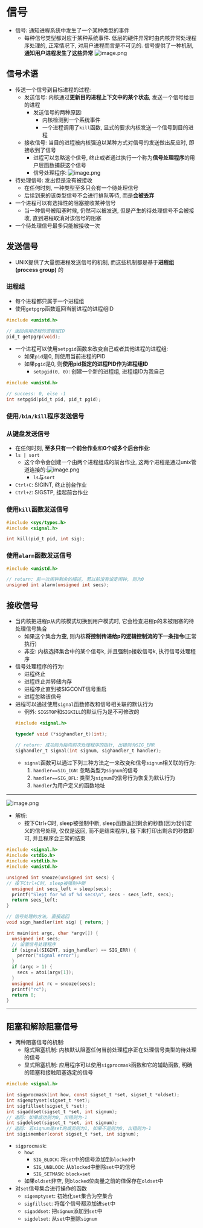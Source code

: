 # 信号

- 信号: 通知进程系统中发生了一个某种类型的事件
	- 每种信号类型都对应于某种系统事件. 低层的硬件异常时由内核异常处理程序处理的, 正常情况下, 对用户进程而言是不可见的. 信号提供了一种机制, **通知用户进程发生了这些异常**
![image.png](https://raw.githubusercontent.com/alwaysmissin/picgo/main/20231019222711.png)

## 信号术语
- 传送一个信号到目标进程的过程:
	- 发送信号: 内核通过**更新目的进程上下文中的某个状态**, 发送一个信号给目的进程
		- 发送信号的两种原因:
			- 内核检测到一个系统事件
			- 一个进程调用了`kill`函数, 显式的要求内核发送一个信号到目的进程
	- 接收信号: 当目的进程被内核强迫以某种方式对信号的发送做出反应时, 即接收到了信号
		- 进程可以忽略这个信号, 终止或者通过执行一个称为**信号处理程序**的用户层函数捕获这个信号
		- 信号处理程序: ![image.png](https://raw.githubusercontent.com/alwaysmissin/picgo/main/20231019223047.png)
- 待处理信号: 发出但是没有被接收
	- 在任何时刻, 一种类型至多只会有一个待处理信号
	- 后续到来的该类型信号不会进行排队等待, 而是**会被丢弃**
- 一个进程可以有选择性的阻塞接收某种信号
	- 当一种信号被阻塞时候, 仍然可以被发送, 但是产生的待处理信号不会被接收, 直到进程取消对该信号的阻塞
- 一个待处理信号最多只能被接收一次

## 发送信号
- UNIX提供了大量想进程发送信号的机制, 而这些机制都是基于**进程组(process group)** 的
### 进程组
- 每个进程都只属于一个进程组
- 使用`getpgrp`函数返回当前进程的进程组ID
```C
#include <unistd.h>

// 返回调用进程的进程组ID
pid_t getpgrp(void);
```
- 一个进程可以使用`setpgid`函数来改变自己或者其他进程的进程组:
	- 如果`pid`是0, 则使用当前进程的PID
	- 如果`pgid`是0, 则**使用pid指定的进程PID作为进程组ID**
		- `setpgid(0, 0)`: 创建一个新的进程组, 进程组ID为我自己
```C
#include <unistd.h>

// success: 0, else -1
int setpgid(pid_t pid, pid_t pgid);
```

### 使用`/bin/kill`程序发送信号

### 从键盘发送信号
- 在任何时刻, **至多只有一个前台作业**和**0个或多个后台作业**:
- `ls | sort`
	- 这个命令会创建一个由两个进程组成的前台作业, 这两个进程是通过unix管道连接的:![image.png](https://raw.githubusercontent.com/alwaysmissin/picgo/main/20231019224124.png)
		- `ls`与`sort`
- `Ctrl+C`: SIGINT, 终止前台作业
- `Ctrl+Z`: SIGSTP, 挂起前台作业

### 使用`kill`函数发送信号
```c
#include <sys/types.h>
#include <signal.h>

int kill(pid_t pid, int sig);
```

### 使用`alarm`函数发送信号
```c
#include <unistd.h>

// return: 前一次闹钟剩余的描述, 若以前没有设定闹钟, 则为0
unsigned int alarm(unsigned int secs);
```

## 接收信号
- 当内核把进程p从内核模式切换到用户模式时, 它会检查进程p的未被阻塞的待处理信号集合
	- 如果这个集合为**空**, 则内核**将控制传递给p的逻辑控制流的下一条指令**(正常执行)
	- 非空: 内核选择集合中的某个信号k, 并且强制p接收信号k, 执行信号处理程序
- 信号处理程序的行为:
	- 进程终止
	- 进程终止并转储内存
	- 进程停止直到被SIGCONT信号重启
	- 进程忽略该信号
- 进程可以通过使用`signal`函数修改和信号相关联的默认行为
	- 例外: `SIGSTOP`和`SIGKILL`的默认行为是不可修改的
	```c
	#include <signal.h>
	
	typedef void (*sighandler_t)(int);
	
	// return: 成功则为指向前次处理程序的指针, 出错则为SIG_ERR
	sighandler_t signal(int signum, sighandler_t handler);
	```
	- `signal`函数可以通过下列三种方法之一来改变和信号`signum`相关联的行为:
		1. `handler==SIG_IGN`: 忽略类型为`signum`的信号
		2. `handler==SIG_DFL`: 类型为`signum`的信号行为恢复为默认行为
		3. `handler`为用户定义的函数地址

---
![image.png](https://raw.githubusercontent.com/alwaysmissin/picgo/main/20231019225348.png)
- 解析:
	- 按下Ctrl+C时, sleep被强制中断, sleep函数返回剩余的秒数(因为我们定义的信号处理, 仅仅是返回, 而不是结束程序), 接下来打印出剩余的秒数即可, 并且程序会正常的结束
```c
#include <signal.h>
#include <stdio.h>
#include <stdlib.h>
#include <unistd.h>

unsigned int snooze(unsigned int secs) {
// 按下Ctrl+C时, sleep被强制中断
  unsigned int secs_left = sleep(secs);
  printf("Slept for %d of %d secs\n", secs - secs_left, secs);
  return secs_left;
}

// 信号处理的方法, 直接返回
void sign_handler(int sig) { return; }

int main(int argc, char *argv[]) {
  unsigned int secs;
  // 设置信号处理程序
  if (signal(SIGINT, sign_handler) == SIG_ERR) {
    perror("signal error");
  }
  if (argc > 1) {
    secs = atoi(argv[1]);
  }
  unsigned int rc = snooze(secs);
  printf("rc");
  return 0;
}
```
---
## 阻塞和解除阻塞信号
- 两种阻塞信号的机制:
	- 隐式阻塞机制: 内核默认阻塞任何当前处理程序正在处理信号类型的待处理的信号
	- 显式阻塞机制: 应用程序可以使用`sigprocmask`函数和它的辅助函数, 明确的阻塞和接触阻塞选定的信号
```C
#include <signal.h>

int sigprocmask(int how, const sigset_t *set, sigset_t *oldset);
int sigemptyset(sigset_t *set);
int sigfillset(sigset_t *set);
int sigaddset(sigset_t *set, int signum);
// 返回: 如果成功则为0, 出错则为-1
int sigdelset(sigset_t *set, int signum);
// 返回: 若signum是set的成员则为1, 如果不是则为0, 出错则为-1
int sigismember(const sigset_t *set, int signum);
```

- `sigprocmask`:
	- `how`:
		- `SIG_BLOCK`: 将`set`中的信号添加到`blocked`中
		- `SIG_UNBLOCK`: 从`blocked`中删除`set`中的信号
		- `SIG_SETMASK`: `block=set`
	- 如果`oldset`非空, 则`blocked`位向量之前的值保存在`oldset`中
- 对`set`信号集合进行操作的函数
	- `sigemptyset`: 初始化`set`集合为空集合
	- `sigfillset`: 将每个信号都添加进`set`中
	- `sigaddset`: 把`signum`添加到`set`中
	- `sigdelset`: 从`set`中删除`signum`
